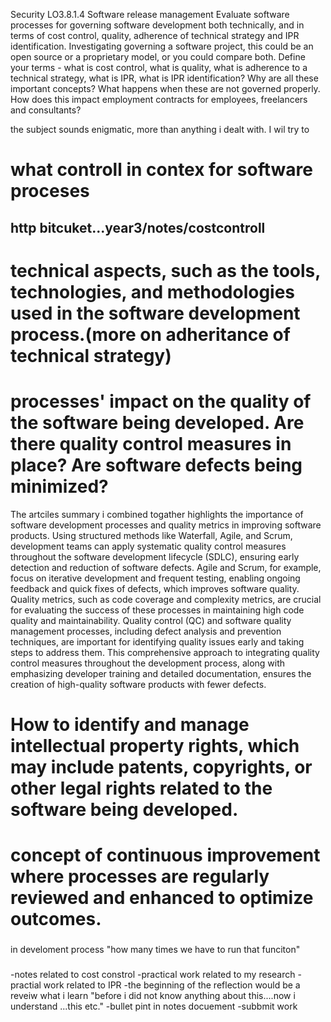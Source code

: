 Security
LO3.8.1.4
Software release management
Evaluate software processes for governing software development both technically, and in terms of cost control, quality, adherence of technical strategy and IPR identification.
Investigating governing a software project, this could be an open source or a proprietary model, or you could compare both.  Define your terms - what is cost control, what is quality, what is adherence to a technical strategy, what is IPR, what is IPR identification?  Why are all these important concepts? What happens when these are not governed properly.  How does this impact employment contracts for employees, freelancers and consultants?


the subject sounds enigmatic, more than anything i dealt with.
I wil try to 


# what controll in contex for software proceses
## http bitcuket...year3/notes/costcontroll

# technical aspects, such as the tools, technologies, and methodologies used in the software development process.(more on adheritance of technical strategy)

# processes' impact on the quality of the software being developed. Are there quality control measures in place? Are software defects being minimized?
The artciles summary i combined togather highlights the importance of software development processes and quality metrics in improving software products. Using structured methods like Waterfall, Agile, and Scrum, development teams can apply systematic quality control measures throughout the software development lifecycle (SDLC), ensuring early detection and reduction of software defects. Agile and Scrum, for example, focus on iterative development and frequent testing, enabling ongoing feedback and quick fixes of defects, which improves software quality. Quality metrics, such as code coverage and complexity metrics, are crucial for evaluating the success of these processes in maintaining high code quality and maintainability. Quality control (QC) and software quality management processes, including defect analysis and prevention techniques, are important for identifying quality issues early and taking steps to address them. This comprehensive approach to integrating quality control measures throughout the development process, along with emphasizing developer training and detailed documentation, ensures the creation of high-quality software products with fewer defects.
# How to identify and manage intellectual property rights, which may include patents, copyrights, or other legal rights related to the software being developed.

# concept of continuous improvement where processes are regularly reviewed and enhanced to optimize outcomes.



###
in develoment process
"how many times we have to run that funciton"

###
-notes related to cost constrol
-practical work related to my  research
-practial work related to IPR
-the beginning of the reflection would be a reveiw what i learn
"before i did not know anything about this....now i understand ...this etc."
-bullet pint in notes docuement
-subbmit work